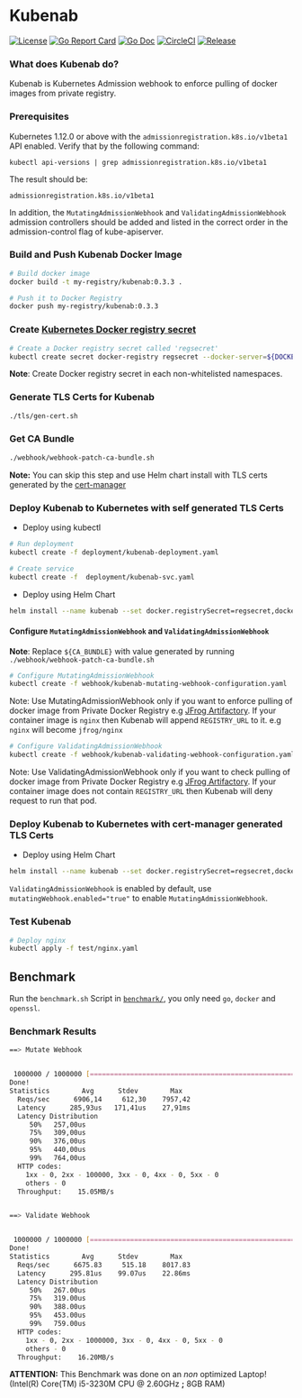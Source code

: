 # Kubenab

[![License](https://img.shields.io/badge/License-Apache%202.0-blue.svg)](https://opensource.org/licenses/Apache-2.0)
[![Go Report Card](https://goreportcard.com/badge/github.com/jfrog/kubenab?style=flat-square)](https://goreportcard.com/report/github.com/jfrog/kubenab)
[![Go Doc](https://img.shields.io/badge/godoc-reference-blue.svg?style=flat-square)](http://godoc.org/github.com/jfrog/kubenab)
[![CircleCI](https://circleci.com/gh/jfrog/kubenab/tree/master.svg?style=svg)](https://circleci.com/gh/jfrog/kubenab/tree/master)
[![Release](https://img.shields.io/github/release/jfrog/kubenab.svg?style=flat-square)](https://github.com/jfrog/kubenab/releases/latest)

### What does Kubenab do?
Kubenab is Kubernetes Admission webhook to enforce pulling of docker images from private registry.

### Prerequisites

Kubernetes 1.12.0 or above with the `admissionregistration.k8s.io/v1beta1` API enabled. Verify that by the following command:
```
kubectl api-versions | grep admissionregistration.k8s.io/v1beta1
```
The result should be:
```
admissionregistration.k8s.io/v1beta1
```

In addition, the `MutatingAdmissionWebhook` and `ValidatingAdmissionWebhook` admission controllers should be added and listed in the correct order in the admission-control flag of kube-apiserver.

### Build and Push Kubenab Docker Image

```bash
# Build docker image
docker build -t my-registry/kubenab:0.3.3 .

# Push it to Docker Registry
docker push my-registry/kubenab:0.3.3
```

### Create [Kubernetes Docker registry secret](https://kubernetes.io/docs/tasks/configure-pod-container/pull-image-private-registry/)

```bash
# Create a Docker registry secret called 'regsecret'
kubectl create secret docker-registry regsecret --docker-server=${DOCKER_REGISTRY} --docker-username=${DOCKER_USER} --docker-password=${DOCKER_PASS} --docker-email=${DOCKER_EMAIL}
```

**Note**: Create Docker registry secret in each non-whitelisted namespaces.

### Generate TLS Certs for Kubenab

```bash
./tls/gen-cert.sh
```

### Get CA Bundle

```bash
./webhook/webhook-patch-ca-bundle.sh
```

**Note:** You can skip this step and use Helm chart install with TLS certs generated by the [cert-manager](https://github.com/jetstack/cert-manager)

### Deploy Kubenab to Kubernetes with self generated TLS Certs

* Deploy using kubectl
```bash
# Run deployment
kubectl create -f deployment/kubenab-deployment.yaml

# Create service
kubectl create -f  deployment/kubenab-svc.yaml
```

* Deploy using Helm Chart
```bash
helm install --name kubenab --set docker.registrySecret=regsecret,docker.registryUrl=jfrog,whitelistNamespaces="kube-system,default",whitelistRegistries="jfrog",tls.secretName=kubenab-certs chart/kubenab/
```

#### Configure `MutatingAdmissionWebhook` and `ValidatingAdmissionWebhook`

**Note**: Replace `${CA_BUNDLE}` with value generated by running `./webhook/webhook-patch-ca-bundle.sh`

```bash
# Configure MutatingAdmissionWebhook
kubectl create -f webhook/kubenab-mutating-webhook-configuration.yaml
```

Note: Use MutatingAdmissionWebhook only if you want to enforce pulling of docker image from Private Docker Registry e.g [JFrog Artifactory](https://jfrog.com/artifactory/).
If your container image is `nginx` then Kubenab will append `REGISTRY_URL` to it. e.g `nginx` will become `jfrog/nginx`

```bash
# Configure ValidatingAdmissionWebhook
kubectl create -f webhook/kubenab-validating-webhook-configuration.yaml
```

Note: Use ValidatingAdmissionWebhook only if you want to check pulling of docker image from Private Docker Registry e.g [JFrog Artifactory](https://jfrog.com/artifactory/).
If your container image does not contain `REGISTRY_URL` then Kubenab will deny request to run that pod.


### Deploy Kubenab to Kubernetes with cert-manager generated TLS Certs

* Deploy using Helm Chart
```bash
helm install --name kubenab --set docker.registrySecret=regsecret,docker.registryUrl=jfrog,whitelistNamespaces="kube-system,default",whitelistRegistries="jfrog" chart/kubenab/
```

`ValidatingAdmissionWebhook` is enabled by default, use `mutatingWebhook.enabled="true"` to enable `MutatingAdmissionWebhook`.


### Test Kubenab

```bash
# Deploy nginx
kubectl apply -f test/nginx.yaml
```


## Benchmark

Run the `benchmark.sh` Script in [`benchmark/`](./benchmark/), you only need
`go`, `docker` and `openssl`.

### Benchmark Results

```bash
==> Mutate Webhook


 1000000 / 1000000 [=====================================================================================================================] 100.00% 6850/s 2m25s
Done!
Statistics        Avg      Stdev        Max
  Reqs/sec      6906,14     612,30    7957,42
  Latency      285,93us   171,41us    27,91ms
  Latency Distribution
     50%   257,00us
     75%   309,00us
     90%   376,00us
     95%   440,00us
     99%   764,00us
  HTTP codes:
    1xx - 0, 2xx - 100000, 3xx - 0, 4xx - 0, 5xx - 0
    others - 0
  Throughput:    15.05MB/s


==> Validate Webhook


 1000000 / 1000000 [=====================================================================================================================] 100.00% 6669/s 2m29s
Done!
Statistics        Avg      Stdev        Max
  Reqs/sec      6675.83     515.18    8017.83
  Latency      295.81us    99.07us    22.86ms
  Latency Distribution
     50%   267.00us
     75%   319.00us
     90%   388.00us
     95%   453.00us
     99%   759.00us
  HTTP codes:
    1xx - 0, 2xx - 1000000, 3xx - 0, 4xx - 0, 5xx - 0
    others - 0
  Throughput:    16.20MB/s
```

**ATTENTION:** This Benchmark was done on an _non_ optimized Laptop!
(Intel(R) Core(TM) i5-3230M CPU @ 2.60GHz **;** 8GB RAM)
